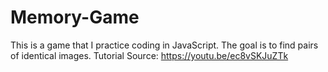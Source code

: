 # Memory-Game
 This is a game that I practice coding in JavaScript. The goal is to find pairs of identical images.
 Tutorial Source:  https://youtu.be/ec8vSKJuZTk
